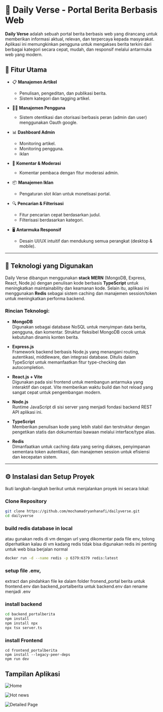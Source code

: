 # 📰 Daily Verse - Portal Berita Berbasis Web

**Daily Verse** adalah sebuah portal berita berbasis web yang dirancang untuk memberikan informasi aktual, relevan, dan terpercaya kepada masyarakat. Aplikasi ini memungkinkan pengguna untuk mengakses berita terkini dari berbagai kategori secara cepat, mudah, dan responsif melalui antarmuka web yang modern.
## 🚀 Fitur Utama

- 📋 **Manajemen Artikel**
  - Penulisan, pengeditan, dan publikasi berita.
  - Sistem kategori dan tagging artikel.

- 🧑‍💼 **Manajemen Pengguna**
  - Sistem otentikasi dan otorisasi berbasis peran (admin dan user) menggunakan Oauth google.

- 📊 **Dashboard Admin**
  - Monitoring artikel.
  - Monitoring pengguna.
  - iklan

- 💬 **Komentar & Moderasi**
  - Komentar pembaca dengan fitur moderasi admin.
  
- 📦 **Manajemen Iklan**
  - Pengaturan slot iklan untuk monetisasi portal.


- 🔍 **Pencarian & Filterisasi**
  - Fitur pencarian cepat berdasarkan judul.
  - Filterisasi berdasarkan kategori.

- 🖥️ **Antarmuka Responsif**
  - Desain UI/UX intuitif dan mendukung semua perangkat (desktop & mobile).

---


## 🚧 Teknologi yang Digunakan

Daily Verse dibangun menggunakan **stack MERN** (MongoDB, Express, React, Node.js) dengan penulisan kode berbasis **TypeScript** untuk meningkatkan maintainability dan keamanan kode. Selain itu, aplikasi ini menggunakan **Redis** sebagai sistem caching dan manajemen session/token untuk meningkatkan performa backend.

### Rincian Teknologi:

- **MongoDB**  
  Digunakan sebagai database NoSQL untuk menyimpan data berita, pengguna, dan komentar. Struktur fleksibel MongoDB cocok untuk kebutuhan dinamis konten berita.

- **Express.js**  
  Framework backend berbasis Node.js yang menangani routing, autentikasi, middleware, dan integrasi database. Ditulis dalam TypeScript untuk memanfaatkan fitur type-checking dan autocompletion.

- **React.js + Vite**  
  Digunakan pada sisi frontend untuk membangun antarmuka yang interaktif dan cepat. Vite memberikan waktu build dan hot reload yang sangat cepat untuk pengembangan modern.

- **Node.js**  
  Runtime JavaScript di sisi server yang menjadi fondasi backend REST API aplikasi ini.

- **TypeScript**  
  Memberikan penulisan kode yang lebih stabil dan terstruktur dengan pengetikan statis dan dokumentasi bawaan melalui interface/type alias.

- **Redis**  
  Dimanfaatkan untuk caching data yang sering diakses, penyimpanan sementara token autentikasi, dan manajemen session untuk efisiensi dan kecepatan sistem.

---

## ⚙️ Instalasi dan Setup Proyek

Ikuti langkah-langkah berikut untuk menjalankan proyek ini secara lokal:

### Clone Repository

```bash
git clone https://github.com/mochamadryanhanafi/dailyverse.git
cd dailyverse
```

### build redis database in local
atau gunakan redis di vm dengan url yang dikomentar pada file env, tolong diperhatikan kalau di vm kadang redis tidak bisa digunakan redis ini penting untuk web bisa berjalan normal


```bash
docker run -d --name redis -p 6379:6379 redis:latest                           
```
### setup file .env, 

extract dan pindahkan file ke dalam folder fronend_portal berita untuk frontend.env dan backend_portalberita untuk backend.env dan rename menjadi .env 


### install backend

```bash
cd backend_portalberita
npm install
npm install npx
npx tsx server.ts
```

### install Frontend

```
cd frontend_portalberita
npm install --legacy-peer-deps
npm run dev
```


## Tampilan Aplikasi

![Home](https://res.cloudinary.com/dnvulh8wx/image/upload/v1749528628/a2c5fa02-d7b8-4f6e-93b2-a7a3e635534d.png)

![Hot news](https://res.cloudinary.com/dnvulh8wx/image/upload/v1749528848/Screenshot_20250610_111331_whyuxx.png)

![Detailed Page](https://res.cloudinary.com/dnvulh8wx/image/upload/v1749529188/Screenshot_20250610_111924_xg1qbv.png)
